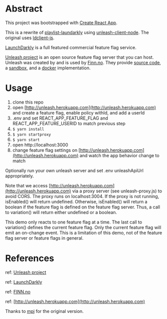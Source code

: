 # Abstract

This project was bootstrapped with [Create React App](https://github.com/facebookincubator/create-react-app).

This is a rewrite of [playlist-laundarkly](https://github.com/mpj/playlist-launchdarkly.git) using [unleash-client-node](github.com/Unleash/unleash-client-node). The original uses [ldclient-js](https://github.com/launchdarkly/js-client).

[LaunchDarkly](http://www.launchdarkly.com/) is a full featured commercial feature flag service.

[Unleash project](https://github.com/finn-no/unleash) is an open source feature flag server that you can host. Unleash was created by and is used by [Finn.no](http://finn.no/). They provide [source code]((https://github.com/finn-no/unleash)), a [sandbox](http://unleash.herokuapp.com/api/), and a [docker](https://github.com/Unleash/unleash-docker) implementation.

# Usage

1. clone this repo
2. open [http://unleash.herokuapp.com](http://unleash.herokuapp.com) and create a feature flag, enable policy withId, and add a userId
3. .env and set REACT_APP_FEATURE_FLAG
 and REACT_APP_FEATURE_USERID to match previous step
4. `$ yarn install`
5. `$ yarn startproxy`
6. `$ yarn start`
7. open http://localhost:3000
8. change feature flag settings on [http://unleash.herokuapp.com](http://unleash.herokuapp.com) and watch the app behavior change to match

Optionally run your own unleash server and set .env unleashApiUrl appropriately.

Note that we access [http://unleash.herokuapp.com](http://unleash.herokuapp.com) via a proxy server (see unleash-proxy.js) to avoid CORS. The proxy runs on localhost:3004. If the proxy is not running, isEnabled() will return undefined. Otherwise, isEnabled() will return a boolean if the feature flag is defined on the feature flag server. Thus, a call to variation() will return either undefined or a boolean.

This demo only reacts to one feature flag at a time. The last call to variation() defines the current feature flag. Only the current feature flag will emit an on-change event. This is a limitation of this demo, not of the feature flag server or feature flags in general.

# References

ref: [Unleash project](https://github.com/finn-no/unleash)

ref: [LaunchDarkly](http://www.launchdarkly.com/)

ref: [FINN.no](http://finn.no/)

ref: [http://unleash.herokuapp.com](http://unleash.herokuapp.com)

Thanks to [mpj](https://github.com/mpj) for the original version.

